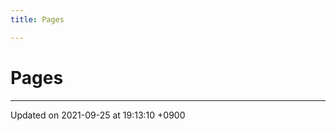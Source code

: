 ```yaml
---
title: Pages

---
```


# Pages







-------------------------------

Updated on 2021-09-25 at 19:13:10 +0900
